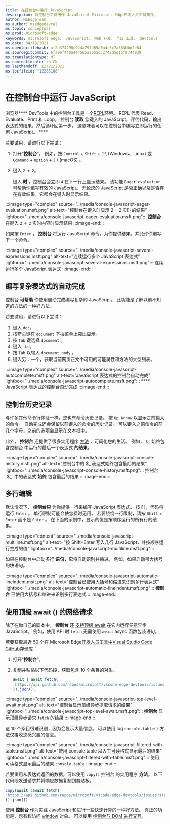 ```yaml
---
title: 在控制台中运行 JavaScript
description: 将控制台工具用作 JavaScript Microsoft Edge开发人员工具简介。
author: MSEdgeTeam
ms.author: msedgedevrel
ms.topic: conceptual
ms.prod: microsoft-edge
keywords: microsoft edge， JavaScript， Web 开发， f12 工具， devtools
ms.date: 04/13/2021
ms.openlocfilehash: af2a374298e924a797d65a0a4c5c7a383bbd2e84
ms.sourcegitcommit: 6fa0ef440a4e4565a2055dc2742d5d1bf8744939
ms.translationtype: MT
ms.contentlocale: zh-CN
ms.lasthandoff: 12/21/2021
ms.locfileid: "12285188"
---
```

# <a name="run-javascript-in-the-console"></a>在控制台中运行 JavaScript

浏览器**** DevTools 中的控制台工具是一个[REPL](https://en.wikipedia.org/wiki/Read%E2%80%93eval%E2%80%93print_loop)环境。  REPL 代表 Read、Evaluate、Print 和 Loop。 控制台 **读取** 您键入的 JavaScript，评估代码，输出表达式的结果，然后循环回第一步。  这意味着可以在控制台中编写立即运行的任何 JavaScript。 ****

若要试用，请进行以下尝试：

1.  打开“**控制台**”。  例如，按 `Control` + `Shift` + `J` \ (Windows、Linux\) 或 `Command` + `Option` + `J` \ (macOS\) 。

1.  键入 `2 + 2`。

    键入 **时** ，控制台会立即 `4` 在下一行上显示结果。  该功能 `Eager evaluation` 可帮助你编写有效的 JavaScript。  无论您的 JavaScript 是否正确以及是否存在有效结果，它都会在键入时显示结果。

:::image type="complex" source="../media/console-javascript-eager-evaluation.msft.png" alt-text="控制台在键入时显示 2 + 2 实时的结果" lightbox="../media/console-javascript-eager-evaluation.msft.png":::
   **控制台** 在键入 `2 + 2` 实时内容时显示结果
:::image-end:::

如果按 `Enter` ， **控制台** 将运行 JavaScript 命令，为你提供结果，并允许你编写下一个命令。

:::image type="complex" source="../media/console-javascript-several-expressions.msft.png" alt-text="连续运行多个 JavaScript 表达式" lightbox="../media/console-javascript-several-expressions.msft.png":::
   连续运行多个 JavaScript 表达式
:::image-end:::


<!-- ====================================================================== -->
## <a name="autocompletion-to-write-complex-expressions"></a>编写复杂表达式的自动完成

控制台 **可帮助** 你使用自动完成编写复杂的 JavaScript。  此功能是了解以前不知道的方法的一种好方法。

若要试用，请进行以下尝试：

1.  键入 `doc`。
1.  按箭头键在 `document` 下拉菜单上突出显示。
1.  按 `Tab` 键选择 `document` 。
1.  键入 `.bo`。
1.  按 `Tab` 以输入 `document.body` 。
1.  键入另 `.` 一个，获取当前网页正文中可用的可能属性和方法的大型列表。

:::image type="complex" source="../media/console-javascript-autocomplete.msft.png" alt-text="JavaScript 表达式的控制台自动完成" lightbox="../media/console-javascript-autocomplete.msft.png":::
   **** JavaScript 表达式的控制台自动完成
:::image-end:::


<!-- ====================================================================== -->
## <a name="console-history"></a>控制台历史记录

与许多其他命令行体验一样，您也有命令历史记录。  按 `Up Arrow` 以显示之前输入的命令。  自动完成还会保留以前键入的命令的历史记录。  可以键入之前命令的前几个字母，之前的选项会显示在文本框中。

此外， **控制台** 还提供了很多实用程序 [方法](utilities.md) ，可简化您的生活。  例如， `$_` 始终包含控制台 中运行的最后一个表达式 **的结果**。

:::image type="complex" source="../media/console-javascript-console-history.msft.png" alt-text="控制台中的 $_ 表达式始终包含最后的结果" lightbox="../media/console-javascript-console-history.msft.png":::
    控制台 `$_` 中的表达式 **始终** 包含最后的结果
:::image-end:::


<!-- ====================================================================== -->
## <a name="multiline-edits"></a>多行编辑

默认情况下， **控制台只** 为你提供一行来编写 JavaScript 表达式。  按 时，代码将运行 `Enter` 。 单行限制可能会使您费时无用。  若要绕绕一行限制，请按 `Shift` + `Enter` 而不是 `Enter` 。  在下面的示例中，显示的值是按顺序运行的所有行的结果。

:::image type="content" source="../media/console-javascript-multiline.msft.png" alt-text="按 Shift+Enter 写入几行 JavaScript，并按顺序运行生成的值" lightbox="../media/console-javascript-multiline.msft.png":::

如果在控制台中启动多行 **语句，它**将自动识别并缩进。  例如，如果启动带大括号的块语句。

:::image type="complex" source="../media/console-javascript-automatic-lineindent.msft.png" alt-text="控制台已使用大括号和缩进来识别多行表达式" lightbox="../media/console-javascript-automatic-lineindent.msft.png":::
    **控制台** 已使用大括号和缩进来识别多行表达式
:::image-end:::


<!-- ====================================================================== -->
## <a name="network-requests-using-top-level-await"></a>使用顶级 await () 的网络请求

除了在你自己的脚本中， **控制台** 还 [支持顶级 await](https://github.com/tc39/proposal-top-level-await) 在它内运行任意异步 JavaScript。  例如，使用 API 时 `fetch` 无需使用 `await` async 函数包装语句。

若要获取最近 50 个在 Microsoft Edge[开发人员工具中Visual Studio Code GitHub](https://github.com/microsoft/vscode-edge-devtools)存储库：

1.  打开“**控制台**”。
1.  复制并粘贴以下代码段，获取包含 10 个条目的对象。

    ```javascript
    await ( await fetch(
    'https://api.github.com/repos/microsoft/vscode-edge-devtools/issues?state=all&per_page=50&page=1'
    )).json();
    ```

:::image type="complex" source="../media/console-javascript-top-level-await.msft.png" alt-text="控制台显示顶级异步提取请求的结果" lightbox="../media/console-javascript-top-level-await.msft.png":::
    **控制台** 显示顶级异步请求 `fetch` 的结果
:::image-end:::

这 10 个条目很难识别，因为会显示大量信息。  可以使用 log `console.table()` 方法仅接收您感兴趣的信息。

:::image type="complex" source="../media/console-javascript-filtered-with-table.msft.png" alt-text="使用 console.table 以人工可读格式显示最后的结果" lightbox="../media/console-javascript-filtered-with-table.msft.png":::
    使用 可读格式显示最后的结果 `console.table`
:::image-end:::

若要重用从表达式返回的数据，可以使用 `copy()` 控制台 的实用程序 **方法**。  以下代码段发送请求并将响应数据复制到剪贴板。

```javascript
copy(await (await fetch(
'https://api.github.com/repos/microsoft/vscode-edge-devtools/issues?state=all&per_page=50&page=1'
)).json())
```

使用 **控制台** 作为实践 JavaScript 和进行一些快速计算的一种好方法。  真正的功能是，您有权访问 [window](https://developer.mozilla.org/docs/Web/API/Window) 对象。  可以使用 [控制台与 DOM 进行交互](console-dom-interaction.md)。
